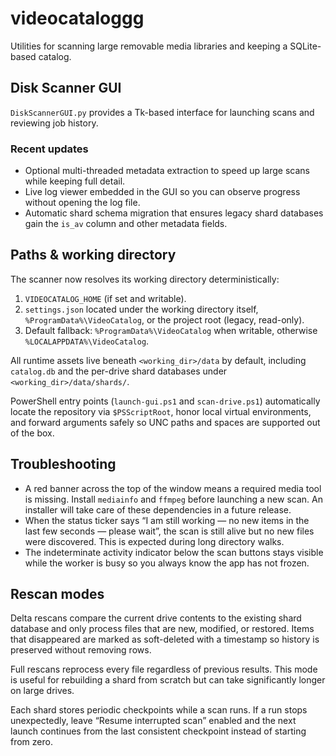 # videocataloggg

Utilities for scanning large removable media libraries and keeping a SQLite-based catalog.

## Disk Scanner GUI

`DiskScannerGUI.py` provides a Tk-based interface for launching scans and reviewing job history.

### Recent updates

- Optional multi-threaded metadata extraction to speed up large scans while keeping full detail.
- Live log viewer embedded in the GUI so you can observe progress without opening the log file.
- Automatic shard schema migration that ensures legacy shard databases gain the `is_av` column and other metadata fields.

## Paths & working directory

The scanner now resolves its working directory deterministically:

1. `VIDEOCATALOG_HOME` (if set and writable).
2. `settings.json` located under the working directory itself, `%ProgramData%\VideoCatalog`, or the project root (legacy, read-only).
3. Default fallback: `%ProgramData%\VideoCatalog` when writable, otherwise `%LOCALAPPDATA%\VideoCatalog`.

All runtime assets live beneath `<working_dir>/data` by default, including `catalog.db` and the per-drive shard databases under `<working_dir>/data/shards/`.

PowerShell entry points (`launch-gui.ps1` and `scan-drive.ps1`) automatically locate the repository via `$PSScriptRoot`, honor local virtual environments, and forward arguments safely so UNC paths and spaces are supported out of the box.

## Troubleshooting

- A red banner across the top of the window means a required media tool is missing. Install `mediainfo` and `ffmpeg` before launching a new scan. An installer will take care of these dependencies in a future release.
- When the status ticker says “I am still working — no new items in the last few seconds — please wait”, the scan is still alive but no new files were discovered. This is expected during long directory walks.
- The indeterminate activity indicator below the scan buttons stays visible while the worker is busy so you always know the app has not frozen.

## Rescan modes

Delta rescans compare the current drive contents to the existing shard database and only process files that are new, modified, or restored. Items that disappeared are marked as soft-deleted with a timestamp so history is preserved without removing rows.

Full rescans reprocess every file regardless of previous results. This mode is useful for rebuilding a shard from scratch but can take significantly longer on large drives.

Each shard stores periodic checkpoints while a scan runs. If a run stops unexpectedly, leave “Resume interrupted scan” enabled and the next launch continues from the last consistent checkpoint instead of starting from zero.
